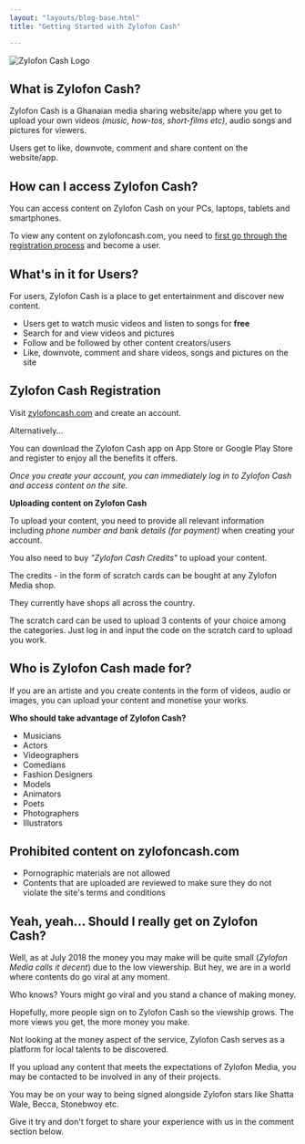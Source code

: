 ```yaml
---
layout: "layouts/blog-base.html"
title: "Getting Started with Zylofon Cash"

---
```

   <img src= "/images/blogpics/zylofon-cash-logo.jpg" alt= "Zylofon Cash Logo" class= "img-responsive center-block">
     
  <h2>What is Zylofon Cash?</h2>
      <p>Zylofon Cash is a Ghanaian media sharing website/app where you get to upload
         your own videos <em>(music, how-tos, short-films etc)</em>, audio songs and pictures for viewers.</p>
      <p>Users get to like, downvote, comment and share content on the website/app.</p>

  <h2>How can I access Zylofon Cash?</h2>
      <p>You can access content on Zylofon Cash on your PCs, laptops, tablets and smartphones.</p>
      <p>To view any content on zylofoncash.com, you need to <a href="#register">first go through the registration process</a> and become a user.</p>
<h2>What's in it for Users?</h2>
      <p>For users, Zylofon Cash is a place to get entertainment and discover new content.</p>
      <ul>
      <li>Users get to watch music videos and listen to songs for <strong>free</strong></li>
      <li>Search for and view videos and pictures</li>
      <li>Follow and be followed by other content creators/users</li>
      <li>Like, downvote, comment and share videos, songs and pictures on the site</li>
      </ul>
      <h2 id="register">Zylofon Cash Registration</h2>
      <p>Visit <a href="https://www.zylofoncash.com">zylofoncash.com</a> and create an account.</p>
      <p>Alternatively... </p>
      <p>You can download the Zylofon Cash app on App Store or Google Play Store and register to enjoy all the benefits it offers.</p>
      <p><em>Once you create your account, you can immediately log in to Zylofon Cash and access content on the site.</em></p>
      <p><strong>Uploading content on Zylofon Cash</strong></p>
      <p>To upload your content, you need to provide all relevant information including
        <em>phone number and bank details (for payment)</em> when creating your account.</p>
      <p>You also need to buy <em>"Zylofon Cash Credits"</em> to upload your content.</p>
      <p>The credits - in the form of scratch cards can be bought at any Zylofon Media shop.</p>
      <p>They currently have shops all across the country.</p>
      <p>The scratch card can be used to upload 3 contents of your choice among the categories.
        Just log in and input the code on the scratch card to upload you work.</p>
      <h2>Who is Zylofon Cash made for?</h2>
      <p>If you are an artiste and you create contents in the form of videos, audio or images, you
         can upload your content and monetise your works.</p>
      <p><strong>Who should take advantage of Zylofon Cash?</strong></p>
      <ul>
       <li>Musicians</li>
       <li>Actors</li>
       <li>Videographers</li>
       <li>Comedians</li>
       <li>Fashion Designers</li>
       <li>Models</li>
       <li>Animators</li>
       <li>Poets</li>
       <li>Photographers</li>
       <li>Illustrators</li>
      </ul>
      <h2>Prohibited content on zylofoncash.com</h2>
      <ul>
       <li>Pornographic materials are not allowed</li>
       <li>Contents that are uploaded are reviewed to make sure they do not violate the site's terms and conditions</li>
      </ul>

 <h2>Yeah, yeah... Should I really get on Zylofon Cash?</h2>
    <p>Well, as at July 2018 the money you may make will be quite small (<em>Zylofon Media calls it decent</em>)
       due to the low viewership. But hey, we are in a world where contents do go viral at any moment.<p>
    <p>Who knows? Yours might go viral and you stand a chance of making money.</p>
    <p>Hopefully, more people sign on to Zylofon Cash so the viewship grows. The more
      views you get, the more money you make.</p>
    <p>Not looking at the money aspect of the service, Zylofon Cash serves as
      a platform for local talents to be discovered.</p>
    <p>If you upload any content that meets the expectations of Zylofon Media,
      you may be contacted to be involved in any of their projects.</p>
    <p>You may be on your way to being signed alongside Zylofon stars like Shatta Wale, Becca, Stonebwoy etc.</p>
    <p>Give it try and don't forget to share your experience with us in the comment section below.</p>
